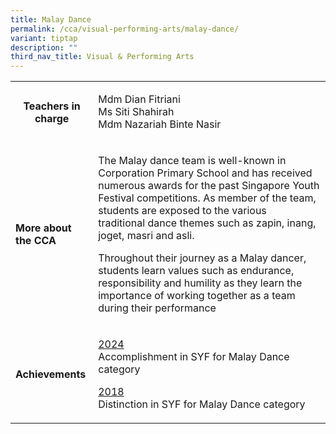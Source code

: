 ```yaml
---
title: Malay Dance
permalink: /cca/visual-performing-arts/malay-dance/
variant: tiptap
description: ""
third_nav_title: Visual & Performing Arts
---
```

<table style="minWidth: 50px">
<colgroup>
<col>
<col>
</colgroup>
<tbody>
<tr>
<th rowspan="1" colspan="1">
<p><strong>Teachers in charge</strong>
</p>
<p></p>
</th>
<td rowspan="1" colspan="1">
<p>Mdm Dian Fitriani
<br>Ms Siti Shahirah
<br>Mdm Nazariah Binte Nasir</p>
</td>
</tr>
<tr>
<td rowspan="1" colspan="1">
<p><strong>More about the CCA</strong>
</p>
</td>
<td rowspan="1" colspan="1">
<p>The Malay dance team is well-known in Corporation Primary School and has
received numerous awards for the past Singapore Youth Festival competitions.
As member of the team, students are exposed to the various traditional&nbsp;dance&nbsp;themes
such as&nbsp;zapin, inang, joget, masri and&nbsp;asli.&nbsp;</p>
<p>Throughout their journey as a Malay dancer, students learn values such
as endurance, responsibility and humility as they learn the importance
of working together as a team during their performance</p>
</td>
</tr>
<tr>
<td rowspan="1" colspan="1">
<p><strong>Achievements</strong>
</p>
</td>
<td rowspan="1" colspan="1">
<p><u>2024</u>
<br>Accomplishment in SYF for Malay Dance category</p>
<p><u>2018</u>
<br>Distinction in SYF for Malay Dance category</p>
</td>
</tr>
</tbody>
</table>
<p></p>